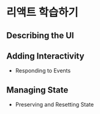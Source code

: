 # 리액트 학습하기

## Describing the UI

## Adding Interactivity

- Responding to Events

## Managing State

- Preserving and Resetting State
